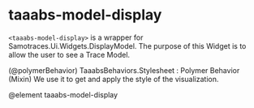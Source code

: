 # taaabs-model-display

`<taaabs-model-display>` is a wrapper for Samotraces.Ui.Widgets.DisplayModel.
The purpose of this Widget is to allow the user to see a Trace Model.

(@polymerBehavior) TaaabsBehaviors.Stylesheet : Polymer Behavior (Mixin)
We use it to get and apply the style of the visualization.

@element taaabs-model-display
